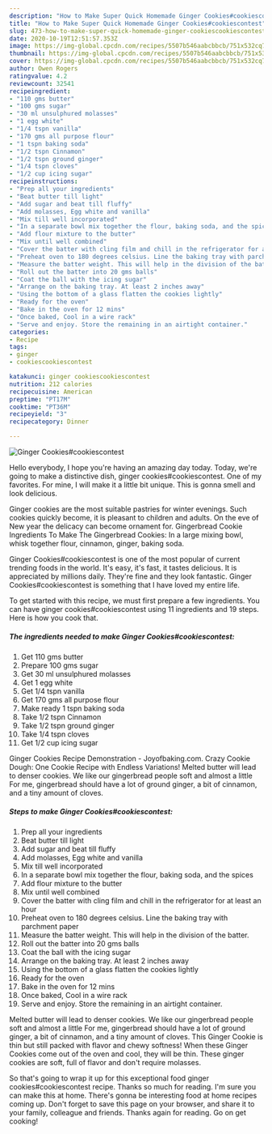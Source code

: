 ```yaml
---
description: "How to Make Super Quick Homemade Ginger Cookies#cookiescontest"
title: "How to Make Super Quick Homemade Ginger Cookies#cookiescontest"
slug: 473-how-to-make-super-quick-homemade-ginger-cookiescookiescontest
date: 2020-10-19T12:51:57.353Z
image: https://img-global.cpcdn.com/recipes/5507b546aabcbbcb/751x532cq70/ginger-cookiescookiescontest-recipe-main-photo.jpg
thumbnail: https://img-global.cpcdn.com/recipes/5507b546aabcbbcb/751x532cq70/ginger-cookiescookiescontest-recipe-main-photo.jpg
cover: https://img-global.cpcdn.com/recipes/5507b546aabcbbcb/751x532cq70/ginger-cookiescookiescontest-recipe-main-photo.jpg
author: Owen Rogers
ratingvalue: 4.2
reviewcount: 32541
recipeingredient:
- "110 gms butter"
- "100 gms sugar"
- "30 ml unsulphured molasses"
- "1 egg white"
- "1/4 tspn vanilla"
- "170 gms all purpose flour"
- "1 tspn baking soda"
- "1/2 tspn Cinnamon"
- "1/2 tspn ground ginger"
- "1/4 tspn cloves"
- "1/2 cup icing sugar"
recipeinstructions:
- "Prep all your ingredients"
- "Beat butter till light"
- "Add sugar and beat till fluffy"
- "Add molasses, Egg white and vanilla"
- "Mix till well incorporated"
- "In a separate bowl mix together the flour, baking soda, and the spices"
- "Add flour mixture to the butter"
- "Mix until well combined"
- "Cover the batter with cling film and chill in the refrigerator for at least an hour"
- "Preheat oven to 180 degrees celsius. Line the baking tray with parchment paper"
- "Measure the batter weight. This will help in the division of the batter."
- "Roll out the batter into 20 gms balls"
- "Coat the ball with the icing sugar"
- "Arrange on the baking tray. At least 2 inches away"
- "Using the bottom of a glass flatten the cookies lightly"
- "Ready for the oven"
- "Bake in the oven for 12 mins"
- "Once baked, Cool in a wire rack"
- "Serve and enjoy. Store the remaining in an airtight container."
categories:
- Recipe
tags:
- ginger
- cookiescookiescontest

katakunci: ginger cookiescookiescontest 
nutrition: 212 calories
recipecuisine: American
preptime: "PT17M"
cooktime: "PT36M"
recipeyield: "3"
recipecategory: Dinner

---
```



![Ginger Cookies#cookiescontest](https://img-global.cpcdn.com/recipes/5507b546aabcbbcb/751x532cq70/ginger-cookiescookiescontest-recipe-main-photo.jpg)

Hello everybody, I hope you're having an amazing day today. Today, we're going to make a distinctive dish, ginger cookies#cookiescontest. One of my favorites. For mine, I will make it a little bit unique. This is gonna smell and look delicious.

Ginger cookies are the most suitable pastries for winter evenings. Such cookies quickly become, it is pleasant to children and adults. On the eve of New year the delicacy can become ornament for. Gingerbread Cookie Ingredients To Make The Gingerbread Cookies: In a large mixing bowl, whisk together flour, cinnamon, ginger, baking soda.

Ginger Cookies#cookiescontest is one of the most popular of current trending foods in the world. It's easy, it's fast, it tastes delicious. It is appreciated by millions daily. They're fine and they look fantastic. Ginger Cookies#cookiescontest is something that I have loved my entire life.


To get started with this recipe, we must first prepare a few ingredients. You can have ginger cookies#cookiescontest using 11 ingredients and 19 steps. Here is how you cook that.

<!--inarticleads1-->

##### The ingredients needed to make Ginger Cookies#cookiescontest:

1. Get 110 gms butter
1. Prepare 100 gms sugar
1. Get 30 ml unsulphured molasses
1. Get 1 egg white
1. Get 1/4 tspn vanilla
1. Get 170 gms all purpose flour
1. Make ready 1 tspn baking soda
1. Take 1/2 tspn Cinnamon
1. Take 1/2 tspn ground ginger
1. Take 1/4 tspn cloves
1. Get 1/2 cup icing sugar


Ginger Cookies Recipe Demonstration - Joyofbaking.com. Crazy Cookie Dough: One Cookie Recipe with Endless Variations! Melted butter will lead to denser cookies. We like our gingerbread people soft and almost a little For me, gingerbread should have a lot of ground ginger, a bit of cinnamon, and a tiny amount of cloves. 

<!--inarticleads2-->

##### Steps to make Ginger Cookies#cookiescontest:

1. Prep all your ingredients
1. Beat butter till light
1. Add sugar and beat till fluffy
1. Add molasses, Egg white and vanilla
1. Mix till well incorporated
1. In a separate bowl mix together the flour, baking soda, and the spices
1. Add flour mixture to the butter
1. Mix until well combined
1. Cover the batter with cling film and chill in the refrigerator for at least an hour
1. Preheat oven to 180 degrees celsius. Line the baking tray with parchment paper
1. Measure the batter weight. This will help in the division of the batter.
1. Roll out the batter into 20 gms balls
1. Coat the ball with the icing sugar
1. Arrange on the baking tray. At least 2 inches away
1. Using the bottom of a glass flatten the cookies lightly
1. Ready for the oven
1. Bake in the oven for 12 mins
1. Once baked, Cool in a wire rack
1. Serve and enjoy. Store the remaining in an airtight container.


Melted butter will lead to denser cookies. We like our gingerbread people soft and almost a little For me, gingerbread should have a lot of ground ginger, a bit of cinnamon, and a tiny amount of cloves. This Ginger Cookie is thin but still packed with flavor and chewy softness! When these Ginger Cookies come out of the oven and cool, they will be thin. These ginger cookies are soft, full of flavor and don&#39;t require molasses. 

So that's going to wrap it up for this exceptional food ginger cookies#cookiescontest recipe. Thanks so much for reading. I'm sure you can make this at home. There's gonna be interesting food at home recipes coming up. Don't forget to save this page on your browser, and share it to your family, colleague and friends. Thanks again for reading. Go on get cooking!
